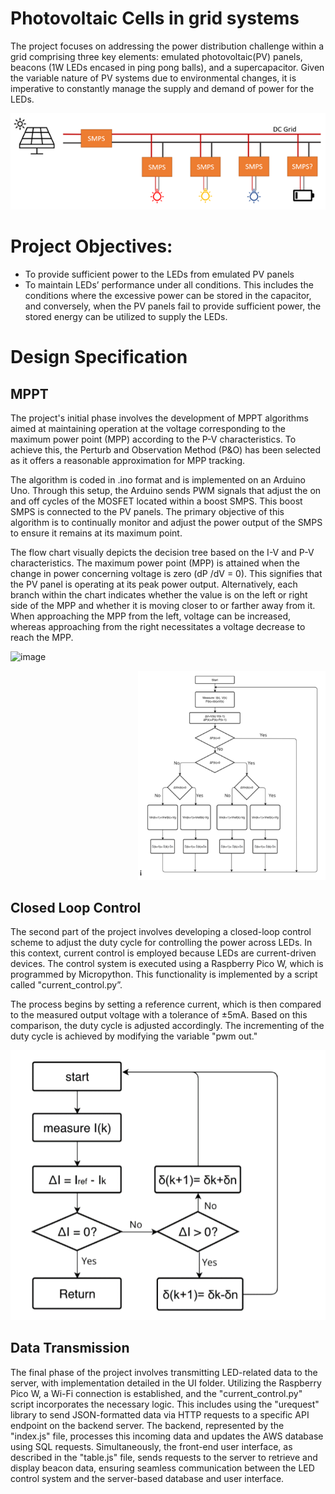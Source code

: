 # Photovoltaic Cells in grid systems

The project focuses on addressing the power distribution challenge within a grid comprising three key elements: emulated photovoltaic(PV) panels, beacons (1W LEDs encased in ping pong balls), and a supercapacitor. Given the variable nature of PV systems due to environmental changes, it is imperative to constantly manage the supply and demand of power for the LEDs.

<p align="center"> <img src="images/grid.png">

# Project Objectives:

- To provide sufficient power to the LEDs from emulated PV panels
- To maintain LEDs’ performance under all conditions. This includes the conditions where the excessive power can be stored in the capacitor, and conversely, when the PV panels fail to provide sufficient power, the stored energy can be utilized to supply the LEDs.

# Design Specification
## MPPT
The project's initial phase involves the development of MPPT algorithms aimed at maintaining operation at the voltage corresponding to the maximum power point (MPP) according to the P-V characteristics. To achieve this, the Perturb and Observation Method (P&O) has been selected as it offers a reasonable approximation for MPP tracking.

The algorithm is coded in .ino format and is implemented on an Arduino Uno. Through this setup, the Arduino sends PWM signals that adjust the on and off cycles of the MOSFET located within a boost SMPS. This boost SMPS is connected to the PV panels. The primary objective of this algorithm is to continually monitor and adjust the power output of the SMPS to ensure it remains at its maximum point.

The flow chart visually depicts the decision tree based on the I-V and P-V characteristics. The maximum power point (MPP) is attained when the change in power concerning voltage is zero (dP /dV = 0). This signifies that the PV panel is operating at its peak power output. Alternatively, each branch within the chart indicates whether the value is on the left or right side of the MPP and whether it is moving closer to or farther away from it. When approaching the MPP from the left, voltage can be increased, whereas approaching from the right necessitates a voltage decrease to reach the MPP.

<p align="left"> <img src="/imgages/PV2.png" alt="image" width="300" height="auto">
<p align="right"> <img src="images/MPPT.png"alt="image" width="300" height="auto">

## Closed Loop Control
The second part of the project involves developing a closed-loop control scheme to adjust the duty cycle for controlling the power across LEDs. In this context, current control is employed because LEDs are current-driven devices. The control system is executed using a Raspberry Pico W, which is programmed by Micropython. This functionality is implemented by a script called "current_control.py”.

The process begins by setting a reference current, which is then compared to the measured output voltage with a tolerance of ±5mA. Based on this comparison, the duty cycle is adjusted accordingly. The incrementing of the duty cycle is achieved by modifying the variable "pwm out."

<p align="center"> <img src="images/current_control.png">

## Data Transmission
The final phase of the project involves transmitting LED-related data to the server, with implementation detailed in the UI folder. Utilizing the Raspberry Pico W, a Wi-Fi connection is established, and the "current_control.py" script incorporates the necessary logic. This includes using the "urequest" library to send JSON-formatted data via HTTP requests to a specific API endpoint on the backend server. The backend, represented by the "index.js" file, processes this incoming data and updates the AWS database using SQL requests. Simultaneously, the front-end user interface, as described in the "table.js" file, sends requests to the server to retrieve and display beacon data, ensuring seamless communication between the LED control system and the server-based database and user interface.
